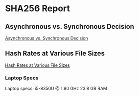 # SHA256 Report

## Asynchronous vs. Synchronous Decision

[Asynchronous vs. Synchronous Decision](sync_or_async.md)

## Hash Rates at Various File Sizes

[Hash Rates at Various File Sizes](file_size_hash_rates.md)


### Laptop Specs

Laptop specs:
i5-8350U @ 1.90 GHz
23.8 GB RAM